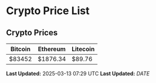 # Crypto Price List

## Crypto Prices
| Bitcoin | Ethereum | Litecoin |
| ------- | -------- | -------- |
| $83452 | $1876.34 | $89.76 |
**Last Updated:** 2025-03-13 07:29 UTC
**Last Updated:** $DATE$
